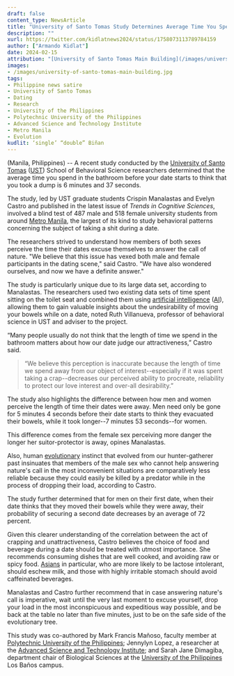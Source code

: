 ```yaml
---
draft: false
content_type: NewsArticle
title: "University of Santo Tomas Study Determines Average Time You Spend in the Bathroom Before Your Date Starts to Think That You Took a Dump"
description: ""
xurl: https://twitter.com/kidlatnews2024/status/1758073113789784159
author: ["Armando Kidlat"]
date: 2024-02-15
attribution: "[University of Santo Tomas Main Building](/images/university-of-santo-tomas-main-building.jpg) photo from [Wikimedia](https://commons.wikimedia.org/wiki/File:400_Year_old_Beauty.jpg). [Creative Commons](https://creativecommons.org/licenses/by-sa/3.0/deed.en) BY-SA 3.0."
images: 
- /images/university-of-santo-tomas-main-building.jpg
tags:
- Philippine news satire
- University of Santo Tomas
- Dating
- Research
- University of the Philippines
- Polytechnic University of the Philippines
- Advanced Science and Technology Institute
- Metro Manila
- Evolution
kudlit: ‘single’ “double” Biñan
---
```

(Manila, Philippines) -- A recent study conducted by the [University of Santo Tomas](/tags/university-of-santo-tomas/) ([UST](/tags/university-of-santo-tomas/)) School of Behavioral Science researchers determined that the average time you spend in the bathroom before your date starts to think that you took a dump is 6 minutes and 37 seconds.

The study, led by UST graduate students Crispin Manalastas and Evelyn Castro and published in the latest issue of *Trends in Cognitive Sciences*, involved a blind test of 487 male and 518 female university students from around [Metro Manila](/tags/metro-manila/), the largest of its kind to study behavioral patterns concerning the subject of taking a shit during a date.

The researchers strived to understand how members of both sexes perceive the time their dates excuse themselves to answer the call of nature. "We believe that this issue has vexed both male and female participants in the dating scene," said Castro. "We have also wondered ourselves, and now we have a definite answer."

The study is particularly unique due to its large data set, according to Manalastas. The researchers used two existing data sets of time spent sitting on the toilet seat and combined them using [artificial intelligence](/tags/artificial-intelligence/) ([AI](/tags/artificial-intelligence/)), allowing them to gain valuable insights about the undesirability of moving your bowels while on a date, noted Ruth Villanueva, professor of behavioral science in UST and adviser to the project.

“Many people usually do not think that the length of time we spend in the bathroom matters about how our date judge our attractiveness,” Castro said.

>“We believe this perception is inaccurate because the length of time we spend away from our object of interest--especially if it was spent taking a crap--decreases our perceived ability to procreate, reliability to protect our love interest and over-all desirability.”

The study also highlights the difference between how men and women perceive the length of time their dates were away. Men need only be gone for 5 minutes 4 seconds before their date starts to think they evacuated their bowels, while it took longer--7 minutes 53 seconds--for women.

This difference comes from the female sex perceiving more danger the longer her suitor-protector is away, opines Manalastas.

Also, human [evolutionary](/tags/evolution/) instinct that evolved from our hunter-gatherer past insinuates that members of the male sex who cannot help answering nature's call in the most inconvenient situations are comparatively less reliable because they could easily be killed by a predator while in the process of dropping their load, according to Castro.

The study further determined that for men on their first date, when their date thinks that they moved their bowels while they were away, their probability of securing a second date decreases by an average of 72 percent.

Given this clearer understanding of the correlation between the act of crapping and unattractiveness, Castro believes the choice of food and beverage during a date should be treated with utmost importance. She recommends consuming dishes that are well cooked, and avoiding raw or spicy food. [Asians](/tags/asians/) in particular, who are more likely to be lactose intolerant, should eschew milk, and those with highly irritable stomach should avoid caffeinated beverages.

Manalastas and Castro further recommend that in case answering nature's call is imperative, wait until the very last moment to excuse yourself, drop your load in the most inconspicuous and expeditious way possible, and be back at the table no later than five minutes, just to be on the safe side of the evolutionary tree.

This study was co-authored by Mark Francis Mañoso, faculty member at [Polytechnic University of the Philippines](/tags/polytechnic-university-of-the-philippines/); Jennylyn Lopez, a researcher at the [Advanced Science and Technology Institute](/tags/advanced-science-and-technology-institute/); and Sarah Jane Dimagiba, department chair of Biological Sciences at the [University of the Philippines](/tags/university-of-the-philippines/) Los Baños campus.
